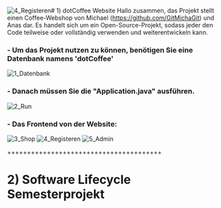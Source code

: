 ![4_Registeren](https://github.com/anasm20/Software_Lifecycle_Semesterprojekt/assets/112882511/41b6d13a-eeb0-4142-bea6-a8b0518b1f26)# 1) dotCoffee Website
Hallo zusammen, das Projekt stellt einen Coffee-Webshop von Michael (https://github.com/GitMichaGit) und Anas dar. Es handelt sich um ein Open-Source-Projekt, sodass jeder den Code teilweise oder vollständig verwenden und weiterentwickeln kann.

### - Um das Projekt nutzen zu können, benötigen Sie eine Datenbank namens 'dotCoffee'
![1_Datenbank](https://github.com/anasm20/Software_Lifecycle_Semesterprojekt/assets/112882511/39200c45-a557-4b99-a588-45be5a5f19df)

### - Danach müssen Sie die "Application.java" ausführen.
![2_Run](https://github.com/anasm20/Software_Lifecycle_Semesterprojekt/assets/112882511/1c33fd28-51b2-4d36-b632-b5f5d39b6e55)

### - Das Frontend von der Website:
![3_Shop](https://github.com/anasm20/Software_Lifecycle_Semesterprojekt/assets/112882511/f898ddc7-fec0-4886-94ec-c457df900c2b)
![4_Registeren](https://github.com/anasm20/Software_Lifecycle_Semesterprojekt/assets/112882511/fe09dbbf-3970-4db1-bec9-1204ba0c5f7b)
![5_Admin](https://github.com/anasm20/Software_Lifecycle_Semesterprojekt/assets/112882511/a89db8eb-e48d-4f8f-98df-b9acd27d543e)

+++++++++++++++++++++++++++++++++++++++

# 2) Software Lifecycle Semesterprojekt

